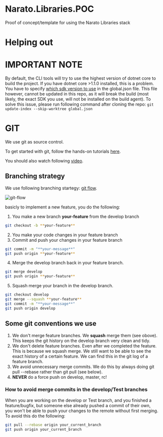 # Narato.Libraries.POC
Proof of concept/template for using the Narato Libraries stack

# Helping out

IMPORTANT NOTE
===
By default, the CLI tools will try to use the highest version of dotnet core to build the project.
If you have dotnet core >1.1.0 installed, this is a problem. You have to specify [which sdk version to use](https://docs.microsoft.com/en-us/dotnet/articles/core/tools/global-json) in the global.json file. This file however, cannot be updated in this repo, as it will break the build (most likely, the exact SDK you use, will not be installed on the build agent).
To solve this issue, please run following command after cloning the repo: `git update-index --skip-worktree global.json`

GIT
===
We use git as source control.

To get started with git, follow the hands-on tutorials [here](https://try.github.io).

You should also watch following [video](https://www.youtube.com/watch?v=1ffBJ4sVUb4).

Branching strategy
---
We use following branching startegy: [git flow](http://nvie.com/posts/a-successful-git-branching-model/).

![git-flow](http://nvie.com/img/git-model@2x.png)

basicly to implement a new feature, you do the following:

1. You make a new branch **your-feature** from the develop branch 
```bash
git checkout -b **your-feature**
```
2. You make your code changes in your feature branch
3. Commit and push your changes in your feature branch 
```bash
git commit -m "**your-message**"
git push origin **your-feature**
```
4. Merge the develop branch back in your feature branch. 
```bash
git merge develop
git push origin **your-feature**
```
5. Squash merge your branch in the develop branch. 
```bash
git checkout develop
git merge --squash **your-feature**
git commit -m "**your-message**"
git push origin develop
```

Some git conventions we use
---------------------------
1. We don't merge feature branches. We **squash** merge them (see obove). This keeps the git history on the develop branch very clean and tidy.
2. We don't delete feature branches. Even after we completed the feature. This is because we squash merge. We still want to be able to see the exact history of a certain feature. We can find this in the git log of a feature branch.
3. We avoid unnecessary merge commits. We do this by always doing git pull --rebase rather than git pull (see below).
4. **NEVER** do a force push on develop, master, rc!

### How to avoid merge commits in the develop/Test branches
When you are working on the develop or Test branch, and you finished a feature/bugfix,
but someone else already pushed a commit of their own, you won't be able to push
your changes to the remote without first merging. To avoid this do the following:
```bash
git pull --rebase origin your_current_branch
git push origin your_current_branch
```